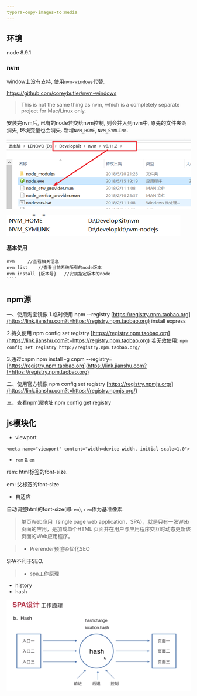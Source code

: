 ```yaml
---
typora-copy-images-to:media
---
```



## 环境

node 8.9.1

### nvm

window上没有支持, 使用`nvm-windows`代替.

https://github.com/coreybutler/nvm-windows

> This is not the same thing as nvm, which is a completely separate project for Mac/Linux only.



安装完nvm后, 已有的node若交给nvm控制, 则会并入到nvm中, 原先的文件夹会消失, 环境变量也会消失. 新增`NVM_HOME`, `NVM_SYMLINK`.

![1531561071045](media/1531561071045.png)

![1531561166789](media/1531561166789.png)

#### 基本使用

```
nvm		//查看相关信息
nvm list	//查看当前系统所有的node版本
nvm install {版本号}	//安装指定版本的node
​````

```





## npm源



一、使用淘宝镜像
1.临时使用
npm --registry [https://registry.npm.taobao.org](https://link.jianshu.com?t=https://registry.npm.taobao.org) install express

2.持久使用
npm config set registry [https://registry.npm.taobao.org](https://link.jianshu.com?t=https://registry.npm.taobao.org)
若无效使用:
`npm config set registry http://registry.npm.taobao.org/`

3.通过cnpm
npm install -g cnpm --registry=[https://registry.npm.taobao.org](https://link.jianshu.com?t=https://registry.npm.taobao.org)

二、使用官方镜像
npm config set registry [https://registry.npmjs.org/](https://link.jianshu.com?t=https://registry.npmjs.org/)

三、查看npm源地址
npm config get registry





## js模块化



* viewport

```
<meta name="viewport" content="width=device-width, initial-scale=1.0">
```



* `rem` & `em`

rem: html标签的font-size.

em: 父标签的font-size



* 自适应

自动调整html的font-size(即`rem`), `rem`作为基准像素.





> 单页Web应用（single page web application，SPA），就是只有一张Web页面的应用，是加载单个HTML 页面并在用户与应用程序交互时动态更新该页面的Web应用程序。



> * Prerender预渲染优化SEO

SPA不利于SEO.



> * spa工作原理

- history
- hash

![1531621879340](media/1531621879340.png)



